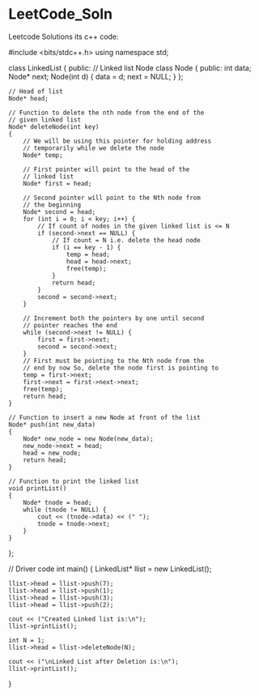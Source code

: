 # LeetCode_Soln
Leetcode Solutions
its c++ code:

#include <bits/stdc++.h>
using namespace std;
 
class LinkedList {
public:
    // Linked list Node
    class Node {
    public:
        int data;
        Node* next;
        Node(int d)
        {
            data = d;
            next = NULL;
        }
    };
 
    // Head of list
    Node* head;
 
    // Function to delete the nth node from the end of the
    // given linked list
    Node* deleteNode(int key)
    {
        // We will be using this pointer for holding address
        // temporarily while we delete the node
        Node* temp;
 
        // First pointer will point to the head of the
        // linked list
        Node* first = head;
 
        // Second pointer will point to the Nth node from
        // the beginning
        Node* second = head;
        for (int i = 0; i < key; i++) {
            // If count of nodes in the given linked list is <= N
            if (second->next == NULL) {
                // If count = N i.e. delete the head node
                if (i == key - 1) {
                    temp = head;
                    head = head->next;
                    free(temp);
                }
                return head;
            }
            second = second->next;
        }
 
        // Increment both the pointers by one until second
        // pointer reaches the end
        while (second->next != NULL) {
            first = first->next;
            second = second->next;
        }
        // First must be pointing to the Nth node from the
        // end by now So, delete the node first is pointing to
        temp = first->next;
        first->next = first->next->next;
        free(temp);
        return head;
    }
 
    // Function to insert a new Node at front of the list
    Node* push(int new_data)
    {
        Node* new_node = new Node(new_data);
        new_node->next = head;
        head = new_node;
        return head;
    }
 
    // Function to print the linked list
    void printList()
    {
        Node* tnode = head;
        while (tnode != NULL) {
            cout << (tnode->data) << (" ");
            tnode = tnode->next;
        }
    }
};
 
// Driver code
int main()
{
    LinkedList* llist = new LinkedList();
 
    llist->head = llist->push(7);
    llist->head = llist->push(1);
    llist->head = llist->push(3);
    llist->head = llist->push(2);
 
    cout << ("Created Linked list is:\n");
    llist->printList();
 
    int N = 1;
    llist->head = llist->deleteNode(N);
 
    cout << ("\nLinked List after Deletion is:\n");
    llist->printList();
}
